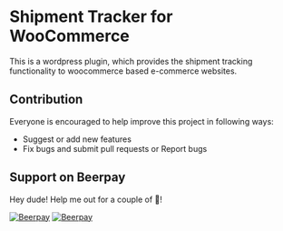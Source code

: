 Shipment Tracker for WooCommerce
================================
This is a wordpress plugin, which provides the shipment tracking functionality to woocommerce based e-commerce websites.

Contribution
------------
Everyone is encouraged to help improve this project in following ways:
- Suggest or add new features
- Fix bugs and submit pull requests or Report bugs

## Support on Beerpay
Hey dude! Help me out for a couple of :beers:!

[![Beerpay](https://beerpay.io/kanthvallampati/shipment_tracker_for_woocommerce/badge.svg?style=beer-square)](https://beerpay.io/kanthvallampati/shipment_tracker_for_woocommerce)  [![Beerpay](https://beerpay.io/kanthvallampati/shipment_tracker_for_woocommerce/make-wish.svg?style=flat-square)](https://beerpay.io/kanthvallampati/shipment_tracker_for_woocommerce?focus=wish)